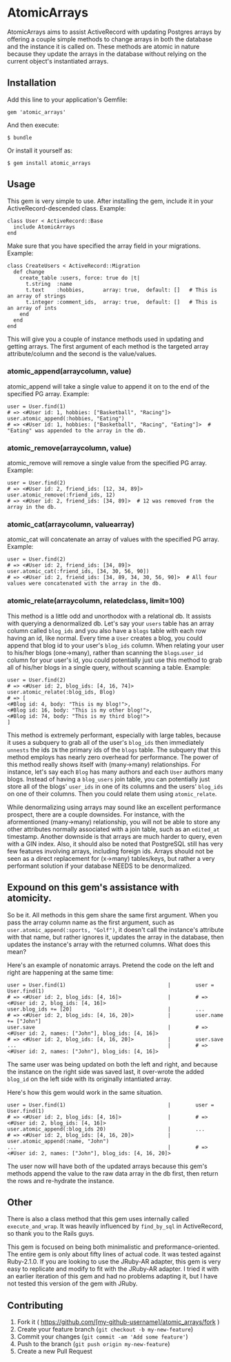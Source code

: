 # AtomicArrays

AtomicArrays aims to assist ActiveRecord with updating Postgres arrays by offering a couple simple methods to change arrays in both the database and the instance it is called on. These methods are atomic in nature because they update the arrays in the database without relying on the current object's instantiated arrays.

## Installation

Add this line to your application's Gemfile:

    gem 'atomic_arrays'

And then execute:

    $ bundle

Or install it yourself as:

    $ gem install atomic_arrays

## Usage
This gem is very simple to use. After installing the gem, include it in your ActiveRecord-descended class. Example:
```
class User < ActiveRecord::Base
  include AtomicArrays
end
```
Make sure that you have specified the array field in your migrations. Example:
```
class CreateUsers < ActiveRecord::Migration
  def change
    create_table :users, force: true do |t|
      t.string  :name
      t.text    :hobbies,      array: true,  default: []   # This is an array of strings
      t.integer :comment_ids,  array: true,  default: []   # This is an array of ints
    end
  end
end
```

This will give you a couple of instance methods used in updating and getting arrays. The first argument of each method is the targeted array attribute/column and the second is the value/values.

### atomic_append(arraycolumn, value)
atomic_append will take a single value to append it on to the end of the specified PG array. Example:
```
user = User.find(1)
# => <#User id: 1, hobbies: ["Basketball", "Racing"]>
user.atomic_append(:hobbies, "Eating")
# => <#User id: 1, hobbies: ["Basketball", "Racing", "Eating"]>  # "Eating" was appended to the array in the db.
```

### atomic_remove(arraycolumn, value)
atomic_remove will remove a single value from the specified PG array. Example:
```
user = User.find(2)
# => <#User id: 2, friend_ids: [12, 34, 89]>
user.atomic_remove(:friend_ids, 12)
# => <#User id: 2, friend_ids: [34, 89]>  # 12 was removed from the array in the db.
```

### atomic_cat(arraycolumn, valuearray)
atomic_cat will concatenate an array of values with the specified PG array. Example:
```
user = User.find(2)
# => <#User id: 2, friend_ids: [34, 89]>
user.atomic_cat(:friend_ids, [34, 30, 56, 90])
# => <#User id: 2, friend_ids: [34, 89, 34, 30, 56, 90]>  # All four values were concatenated with the array in the db.
```

### atomic_relate(arraycolumn, relatedclass, limit=100)
This method is a little odd and unorthodox with a relational db. It assists with querying a denormalized db. Let's say your `users` table has an array column called `blog_ids` and you also have a `blogs` table with each row having an id, like normal. Every time a `User` creates a blog, you could append that blog id to your user's `blog_ids` column. When relating your user to his/her blogs (one->many), rather than scanning the `blogs`.`user_id` column for your user's id, you could potentially just use this method to grab all of his/her blogs in a single query, without scanning a table. Example:
```
user = User.find(2)
# => <#User id: 2, blog_ids: [4, 16, 74]>
user.atomic_relate(:blog_ids, Blog)
# => [
<#Blog id: 4, body: "This is my blog!">,
<#Blog id: 16, body: "This is my other blog!">,
<#Blog id: 74, body: "This is my third blog!">
]
```
This method is extremely performant, especially with large tables, because it uses a subquery to grab all of the user's `blog_ids` then immediately `unnests` the ids `IN` the primary ids of the `blogs` table. The subquery that this method employs has nearly zero overhead for performance. The power of this method really shows itself with (many->many) relationships. For instance, let's say each `Blog` has many authors and each `User` authors many blogs. Instead of having a `blog_users` join table, you can potentially just store all of the blogs' `user_ids` in one of its columns and the users' `blog_ids` on one of their columns. Then you could relate them using `atomic_relate`.

While denormalizing using arrays may sound like an excellent performance prospect, there are a couple downsides. For instance, with the aformentioned (many->many) relationship, you will not be able to store any other attributes normally associated with a join table, such as an `edited_at` timestamp. Another downside is that arrays are much harder to query, even with a GIN index. Also, it should also be noted that PostgreSQL still has very few features involving arrays, including foreign ids. Arrays should not be seen as a direct replacement for (x->many) tables/keys, but rather a very performant solution if your database NEEDS to be denormalized.


## Expound on this gem's assistance with atomicity.
So be it. All methods in this gem share the same first argument. When you pass the array column name as the first argument, such as `user.atomic_append(:sports, "Golf")`, it doesn't call the instance's attribute with that name, but rather ignores it, updates the array in the database, then updates the instance's array with the returned columns. What does this mean?

Here's an example of nonatomic arrays. Pretend the code on the left and right are happening at the same time:
```
user = User.find(1)                                 |        user = User.find(1)
# => <#User id: 2, blog_ids: [4, 16]>               |        # => <#User id: 2, blog_ids: [4, 16]>
user.blog_ids += [20]                               |        ...
# => <#User id: 2, blog_ids: [4, 16, 20]>           |        user.name += ["John"]
user.save                                           |        # => <#User id: 2, names: ["John"], blog_ids: [4, 16]>
# => <#User id: 2, blog_ids: [4, 16, 20]>           |        user.save
...                                                 |        # => <#User id: 2, names: ["John"], blog_ids: [4, 16]>
```
The same user was being updated on both the left and right, and because the instance on the right side was saved last, it over-wrote the added `blog_id` on the left side with its originally intantiated array.

Here's how this gem would work in the same situation.
```
user = User.find(1)                                 |        user = User.find(1)
# => <#User id: 2, blog_ids: [4, 16]>               |        # => <#User id: 2, blog_ids: [4, 16]>
user.atomic_append(:blog_ids 20)                    |        ...
# => <#User id: 2, blog_ids: [4, 16, 20]>           |        user.atomic_append(:name, "John")
...                                                 |        # => <#User id: 2, names: ["John"], blog_ids: [4, 16, 20]>
```
The user now will have both of the updated arrays because this gem's methods append the value to the raw data array in the db first, then return the rows and re-hydrate the instance.

## Other

There is also a class method that this gem uses internally called `execute_and_wrap`. It was heavily influenced by `find_by_sql` in ActiveRecord, so thank you to the Rails guys.

This gem is focused on being both minimalistic and preformance-oriented. The entire gem is only about fifty lines of actual code. It was tested against Ruby-2.1.0. If you are looking to use the JRuby-AR adapter, this gem is very easy to replicate and modify to fit with the JRuby-AR adapter. I tried it with an earlier iteration of this gem and had no problems adapting it, but I have not tested this version of the gem with JRuby.



## Contributing

1. Fork it ( https://github.com/[my-github-username]/atomic_arrays/fork )
2. Create your feature branch (`git checkout -b my-new-feature`)
3. Commit your changes (`git commit -am 'Add some feature'`)
4. Push to the branch (`git push origin my-new-feature`)
5. Create a new Pull Request
